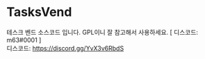 # TasksVend
테스크 벤드 소스코드 입니다. GPL이니 잘 참고해서 사용하세요. [ 디스코드: m63#0001  ] 
<br>
디스코드: https://discord.gg/YvX3v6RbdS
